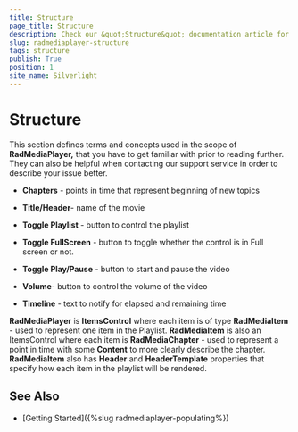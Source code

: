 ```yaml
---
title: Structure
page_title: Structure
description: Check our &quot;Structure&quot; documentation article for the RadMediaPlayer {{ site.framework_name }} control.
slug: radmediaplayer-structure
tags: structure
publish: True
position: 1
site_name: Silverlight
---
```


# Structure

This section defines terms and concepts used in the scope of __RadMediaPlayer,__ that you have to get familiar with prior to reading further. They can also be helpful when contacting our support service in order to describe your issue better. 

* __Chapters__ - points in time that represent beginning of new topics

* __Title/Header__- name of the movie

* __Toggle Playlist__ - button to control the playlist

* __Toggle FullScreen__ - button to toggle whether the control is in Full screen or not.

* __Toggle Play/Pause__ - button to start and pause the video

* __Volume__- button to control the volume of the video

* __Timeline__ - text to notify for elapsed and remaining time

__RadMediaPlayer__ is __ItemsControl__ where each item is of type __RadMediaItem__ - used to represent one item in the Playlist. __RadMediaItem__ is also an ItemsControl where each item is __RadMediaChapter__ - used to represent a point in time with some __Content__ to more clearly describe the chapter. __RadMediaItem__ also has __Header__ and __HeaderTemplate__ properties that specify how each item in the playlist will be rendered.

## See Also
 * [Getting Started]({%slug radmediaplayer-populating%})
